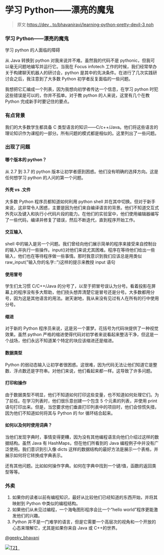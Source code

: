 # 学习 Python——漂亮的魔鬼

> 原文:[https://dev . to/bhavaniravi/learning-python-pretty-devil-3 noh](https://dev.to/bhavaniravi/learning-pythonthe-pretty-devil-3noh)

### [](#learning-python%E2%80%8A%E2%80%8Athe-pretty-devil)学习 Python——漂亮的魔鬼

学习 python 的人面临的障碍

从 Java 转换到 python 对我来说并不难。虽然我的代码不是 pythonic，但我可以毫无问题地编写并运行它。当我在 Focus infotech 工作的时候，我们经常举办关于构建聊天机器人的研讨会，python 是其中的先决条件。在进行了几次实践研讨会之后，我注意到了大多数 Python 初学者反复面临的一些问题。

我想把它汇编成一个列表，因为我想向初学者传达一个信息，在学习 python 时犯这些错误是可以的，你并不孤单。对于教 python 的人来说，这里有几个在教 Python 完成新手时要记住的要点。

### [](#a-bit-of-a-background)有点背景

我们的大多数学生都具备 C 类型语言的知识——C/c++/Java。他们将这些语言的理论知识作为课程的一部分。所有问题的模式都是相似的。这里列出了一些问题。

### [](#the-problems)出现了问题

#### [](#which-version-of-python)哪个版本的 python？

从 2.7 到 3.7 的 python 版本让初学者感到困惑。他们没有明确的选择方向。这是任何想学习 python 的人问的第一个问题。

#### [](#shell-vs-file)外壳 vs .文件

大多数 Python 程序员都知道如何利用 python shell 并在其中切换。但对于新手来说，这非常令人困惑，主要是因为他们来自编译语言的背景。他们不知道交互式外壳以及键入和执行小代码片段的能力。在他们的实验室中，他们使用编辑器编写了一些代码，编译并修复了错误，然后不断迭代，直到程序开始工作。

#### [](#interactive-input)交互输入

shell 中的输入是另一个问题。我们曾经向他们展示简单的程序来接受来自控制台的输入并执行一些操作。input()对他们来说尤其困难。程序在等待他们给出一些输入，他们也在等待程序做一些事情。那时我意识到我们应该总是用类似 raw_input("输入你的名字::")这样的提示来教授 input 语句

#### [](#use-of-colon)使用冒号

学生们太习惯 C/C++/Java 的分号了，以至于把冒号误认为分号。看着投影在屏幕上的程序没有多大帮助，他们挠头想弄清楚它是冒号还是分号。大多数都用分号，因为这是其他语言的用法。谢天谢地，我从来没有见过有人在所有的行中使用分号。

#### [](#indentation)缩进

对于新的 Python 程序员来说，这是另一个噩梦。花括号为代码块提供了一种视觉效果。虽然 python 严格的缩进使得代码对初学者来说看起来整洁干净，但这是一个战场，他们永远不知道某个特定的块应该缩进还是缩进。

#### [](#data-types)数据类型

Python 的弱动态输入让初学者很困惑。这很难，因为代码无法让他们知道它是整数、浮点数还是字符串。对他们来说，他们看起来都一样。这导致了许多问题。

#### [](#prints-and-operations)打印和操作

由于数据类型不明显，他们不知道如何打印这些变量，也不知道如何处理它们。为了前任。在学习列表时，他们很乐意创建一个包含 5 个元素的列表，并使用 print 语句打印出来。但是，当您要求他们垂直打印列表中的项目时，他们会惊慌失措，因为他们不知道如何将其与 Python 的 for 循环结合起来。

#### [](#how-and-when-to-use-dictionaries)如何以及何时使用词典？

当他们发现字典时，事情变得更糟，因为没有其他编程语言向他们介绍过这样的数据结构。虽然 Java 有 HashMaps，但在他们所看到的 Java 编程例子中并没有广泛使用。我们意识到引入像 dicts 这样的数据结构的最好方法是展示一个表格，并展示如何将它转换成字典表示。

还有其他问题。比如如何操作字典。如何在字典中找到一个键/值，函数的返回类型等等。

### [](#takeaways)外卖

1.  如果你的读者以前有编程知识，最好从比较他们已经知道的东西开始，并将其映射到 Python 中类似的编程结构。
2.  如果他们从未见过编程，一个海龟图形程序会比一个“hello world”程序更能激发他们的兴趣。
3.  Python 并不是一门难学的语言，但是它需要一个高层次的视角和一个开放的心态来理解它，尤其是如果你来自 Java 或 C++的世界。

[@geeky_bhavani](https://twitter.com/geeky_bhavani)

[![](../Images/6474dd5b62dc0b36fa78b7181ff26ae4.png)T2】](https://res.cloudinary.com/practicaldev/image/fetch/s--NpfzyXcQ--/c_limit%2Cf_auto%2Cfl_progressive%2Cq_auto%2Cw_880/https://cdn-images-1.medium.com/max/940/0%2AqWCsk-A_m9a9n_85)